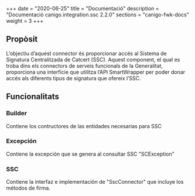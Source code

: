 +++
date        = "2020-06-25"
title       = "Documentació"
description = "Documentació canigo.integration.ssc 2.2.0"
sections    = "canigo-fwk-docs"
weight      = 3
+++

## Propòsit

L’objectiu d’aquest connector és proporcionar accés al Sistema de Signatura Centralitzada de Catcert (SSC). Aquest component, el qual es troba dins els connectors de serveis funcionals de la Generalitat, proporciona una interfície que utilitza l’API SmartWrapper per poder donar accés als diferents tipus de signatura que ofereix l’SSC.

## Funcionalitats

### Builder

Contiene los contructores de las entidades necesarias para SSC

### Excepción

Contiene la excepción que se genera al consultar SSC "SCException"

### SSC

Contiene la interfaz e implementación de "SscConnector" que incluye los métodos de firma. 
